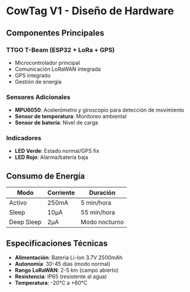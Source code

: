 # CowTag V1 - Diseño de Hardware

## Componentes Principales

### TTGO T-Beam (ESP32 + LoRa + GPS)
- Microcontrolador principal
- Comunicación LoRaWAN integrada
- GPS integrado
- Gestión de energía

### Sensores Adicionales
- **MPU6050**: Acelerómetro y giroscopio para detección de movimiento
- **Sensor de temperatura**: Monitoreo ambiental
- **Sensor de batería**: Nivel de carga

### Indicadores
- **LED Verde**: Estado normal/GPS fix
- **LED Rojo**: Alarma/batería baja

## Consumo de Energía

| Modo | Corriente | Duración |
|------|-----------|----------|
| Activo | 250mA | 5 min/hora |
| Sleep | 10µA | 55 min/hora |
| Deep Sleep | 2µA | Modo nocturno |

## Especificaciones Técnicas

- **Alimentación**: Batería Li-Ion 3.7V 2500mAh
- **Autonomía**: 30-45 días (modo normal)
- **Rango LoRaWAN**: 2-5 km (campo abierto)
- **Resistencia**: IP65 (resistente al agua)
- **Temperatura**: -20°C a +60°C